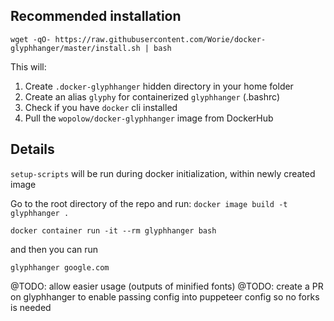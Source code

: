 ## Recommended installation

`wget -qO- https://raw.githubusercontent.com/Worie/docker-glyphhanger/master/install.sh | bash`

This will:
1. Create `.docker-glyphhanger` hidden directory in your home folder
2. Create an alias `glyphy` for containerized `glyphhanger` (.bashrc)
3. Check if you have `docker` cli installed
4. Pull the `wopolow/docker-glyphhanger` image from DockerHub




## Details 
`setup-scripts` will be run during docker initialization, within newly created image

Go to the root directory of the repo and run: 
`docker image build -t glyphhanger .`

`docker container run -it --rm glyphhanger bash`

and then you can run

`glyphhanger google.com`

@TODO: allow easier usage (outputs of minified fonts)
@TODO: create a PR on glyphhanger to enable passing config into puppeteer config so no forks is needed

